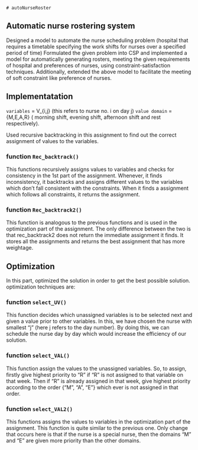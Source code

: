 `# autoNurseRoster`

## Automatic nurse rostering system 

Designed a model to automate the nurse scheduling problem (hospital that requires a timetable specifying the work shifts for nurses over a specified period of time) 
Formulated the given problem into CSP and implemented a model for automatically generating rosters, meeting the given requirements of hospital and preferences of nurses, using constraint-satisfaction techniques.
Additionally, extended the above model to facilitate the meeting of soft constraint like preference of nurses.


## Implementatation

`variables` = V_\{i,j} (this refers to nurse no. i on day j)
`value domain` = {M,E,A,R}  ( morning shift, evening shift, afternoon shift and rest respectively).

Used recursive backtracking in this assignment to find out the correct assignment of values to the variables.

### function `Rec_backtrack()` 
This functions recursively assigns values to variables and checks for consistency in the 1st part of the assignment. Whenever, it finds inconsistency, it backtracks and assigns different values to the variables which don’t fall consistent with the constraints. When it finds a assignment which follows all constraints, it returns the assignment.

### function `Rec_backtrack2()`
This function is analogous to the previous functions and is used in the optimization part of the assignment. The only difference between the two is that rec_backtrack2 does not return the immediate assignment it finds. It stores all the assignments and returns the best assignment that has more weightage.


## Optimization
In this part, optimized the solution in order to get the best possible solution. optimization techniques are:

### function `select_UV()`
This function decides which unassigned variables is to be selected next and given a value prior to other variables. In this, we have chosen the nurse with smallest “j” (here j refers to the day number). By doing this, we can schedule the nurse day by day which would increase the efficiency of our solution.

### function `select_VAL()`
This function assign the values to the unassigned variables. So, to assign, firstly give highest priority to “R” if “R” is not assigned to that variable on that week. Then if “R” is already assigned in that week, give highest priority according to the order {“M”, “A”, “E”} which ever is not assigned in that order.

### function `select_VAL2()`
This functions assigns the values to variables in the optimization part of the assignment. This function is quite similar to the previous one. Only change that occurs here is that if the nurse is a special nurse, then the domains “M” and “E” are given more priority than the other domains.

